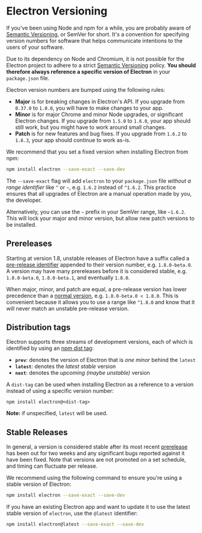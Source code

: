 # Electron Versioning

If you've been using Node and npm for a while, you are probably aware of [Semantic Versioning], or SemVer for short. It's a convention for specifying version numbers for software that helps communicate intentions to the users of your software.

Due to its dependency on Node and Chromium, it is not possible for the Electron
project to adhere to a strict [Semantic Versioning] policy. **You should 
therefore always reference a specific version of Electron** in your
`package.json` file.

Electron version numbers are bumped using the following rules:

* **Major** is for breaking changes in Electron's API. If you upgrade from `0.37.0`
  to `1.0.0`, you will have to make changes to your app.
* **Minor** is for major Chrome and minor Node upgrades, or significant Electron
  changes. If you upgrade from `1.5.0` to `1.6.0`, your app should
  still work, but you might have to work around small changes.
* **Patch** is for new features and bug fixes. If you upgrade from `1.6.2` to
  `1.6.3`, your app should continue to work as-is.

We recommend that you set a fixed version when installing Electron from npm:

```sh
npm install electron --save-exact --save-dev
```

The `--save-exact` flag will add `electron` to your `package.json` file _without
a range identifier_ like `^` or `~`, e.g. `1.6.2` instead of `^1.6.2`. This 
practice ensures that all upgrades of Electron are a manual operation made by 
you, the developer.

Alternatively, you can use the `~` prefix in your SemVer range, like `~1.6.2`.
This will lock your major and minor version, but allow new patch versions to
be installed.

## Prereleases

Starting at version 1.8, unstable releases of Electron have a suffix called a
[pre-release identifier] appended to their version number, 
e.g. `1.8.0-beta.0`. A version may have many prereleases before it is 
considered stable, e.g. `1.8.0-beta.0`, `1.8.0-beta.1`, and eventually `1.8.0`.

When major, minor, and patch are equal, a pre-release version has lower 
precedence than a [normal version], e.g. `1.8.0-beta.0 < 1.8.0`. This is 
convenient because it allows you to use a range like `^1.8.0` and know 
that it will never match an unstable pre-release version.

## Distribution tags

Electron supports three streams of development versions, each of which is identified by using an [npm dist tag]:

- **`prev`**: denotes the version of Electron that is _one minor_ behind the `latest`
- **`latest`**: denotes the _latest stable_ version
- **`next`**: denotes the _upcoming (maybe unstable)_ version

A `dist-tag` can be used when installing Electron as a reference to a version instead of using a specific version number:

```
npm install electron@<dist-tag>
```
**Note:** if unspecified, `latest` will be used. 


## Stable Releases

In general, a version is considered stable after its most recent 
[prerelease](#prereleases) has been out for two weeks and any significant bugs 
reported against it have been fixed. Note that versions are not promoted on a 
set schedule, and timing can fluctuate per release.

We recommend using the following command to ensure you're using a stable 
version of Electron:

```sh
npm install electron --save-exact --save-dev
```

If you have an existing Electron app and want to update it to use the latest 
stable version of `electron`, use the `@latest` identifier:

```sh
npm install electron@latest --save-exact --save-dev
```

[Semantic Versioning]: http://semver.org
[pre-release identifier]: http://semver.org/#spec-item-9
[npm dist tag]: https://docs.npmjs.com/cli/dist-tag
[normal version]: http://semver.org/#spec-item-2
